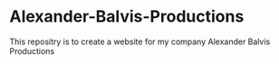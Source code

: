# Alexander-Balvis-Productions
This repositry is to create a website for my company Alexander Balvis Productions
